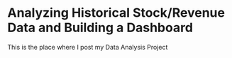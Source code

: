 # Analyzing Historical Stock/Revenue Data and Building a Dashboard
This is the place where I post my Data Analysis Project

